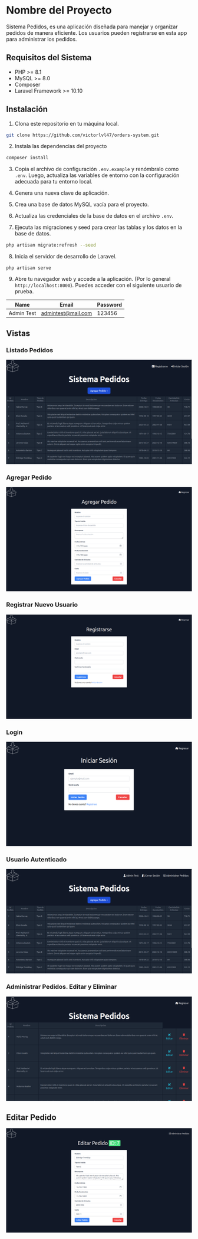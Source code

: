 # Nombre del Proyecto

Sistema Pedidos, es una aplicación diseñada para manejar y organizar pedidos de manera eficiente. Los usuarios pueden registrarse en esta app para administrar los pedidos.

## Requisitos del Sistema

- PHP >= 8.1
- MySQL >= 8.0
- Composer
- Laravel Framework >= 10.10

## Instalación

1. Clona este repositorio en tu máquina local.
```bash
git clone https://github.com/victorlvl47/orders-system.git
```

2. Instala las dependencias del proyecto
```bash
composer install
```

3. Copia el archivo de configuración `.env.example` y renómbralo como `.env`. Luego, actualiza las variables de entorno con la configuración adecuada para tu entorno local.

4. Genera una nueva clave de aplicación.

5. Crea una base de datos MySQL vacía para el proyecto.

6. Actualiza las credenciales de la base de datos en el archivo `.env`.

7. Ejecuta las migraciones y seed para crear las tablas y los datos en la base de datos.
```bash
php artisan migrate:refresh --seed
```

8. Inicia el servidor de desarrollo de Laravel.
```
php artisan serve
```

9. Abre tu navegador web y accede a la aplicación. (Por lo general `http://localhost:8000`). Puedes acceder con el siguiente usuario de prueba.

| Name    | Email         | Password |
|---------|---------------|----------|
| Admin Test    | admintest@mail.com | 123456 |

## Vistas
### Listado Pedidos
![Listado Pedidos](public/images/orders-list.png)

### Agregar Pedido
![Agregar Pedido](public/images/order-add.png)

### Registrar Nuevo Usuario
![Registrar Nuevo Usuario](public/images/user-register.png)

### Login
![Login](public/images/user-login.png)

### Usuario Autenticado
![Usuario Autenticado](public/images/admin-home.png)

### Administrar Pedidos. Editar y Eliminar
![Manage Orders](public/images/orders-manage.png)

## Editar Pedido
![Editar Pedido](public/images/edit-order.png)






